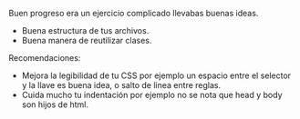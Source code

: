 Buen progreso era un ejercicio complicado llevabas buenas ideas.

- Buena estructura de tus archivos.
- Buena manera de reutilizar clases.

Recomendaciones:

- Mejora la legibilidad de tu CSS por ejemplo un espacio entre el selector y la llave es buena idea, o salto de linea entre reglas.
- Cuida mucho tu indentación por ejemplo no se nota que head y body son hijos de html.
